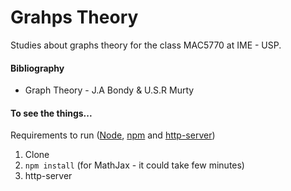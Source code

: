 # Grahps Theory
Studies about graphs theory for the class MAC5770 at IME - USP.   

#### Bibliography
 - Graph Theory - J.A Bondy & U.S.R Murty


#### To see the things...
Requirements to run ([Node](https://nodejs.org/en/), [npm](https://www.npmjs.com/) and [http-server](https://www.npmjs.com/package/http-server))  

1. Clone  
2. `npm install` (for MathJax - it could take few minutes)  
3. http-server  



